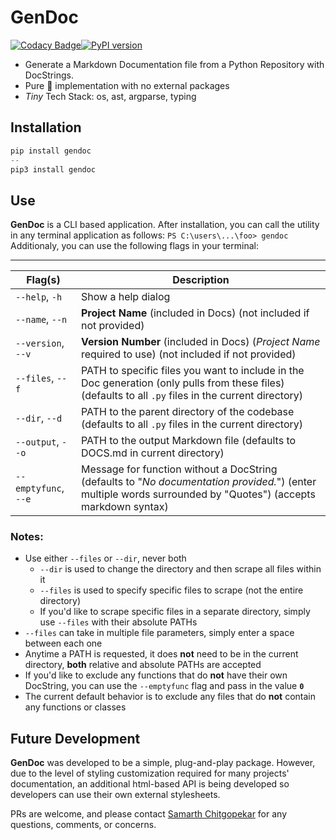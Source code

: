 # GenDoc

[![Codacy Badge](https://app.codacy.com/project/badge/Grade/fe0fd43e86524234bf0baf11e1061511)](https://www.codacy.com?utm_source=github.com&amp;utm_medium=referral&amp;utm_content=http-samc/GenDoc&amp;utm_campaign=Badge_Grade)[![PyPI version](https://badge.fury.io/py/GenDoc.svg)](https://badge.fury.io/py/GenDoc)

 - Generate a Markdown Documentation file from a Python Repository with DocStrings.
 - Pure 🐍 implementation with no external packages
 - *Tiny* Tech Stack: os, ast, argparse, typing

## Installation
```Python
pip install gendoc
--
pip3 install gendoc
```

## Use
**GenDoc** is a CLI based application. After installation, you can call the utility in any terminal application as follows: 
`PS C:\users\...\foo> gendoc`<br>
Additionaly, you can use the following flags in your terminal:

---
|Flag(s)    |Description   |
|  ---  |  ---  |
|`--help`, `-h`|Show a help dialog|
|`--name`, `--n`|**Project Name** (included in Docs) (not included if not provided)|
|`--version`, `--v`|**Version Number** (included in Docs) (_Project Name_ required to use) (not included if not provided)|
|`--files`, `--f`|PATH to specific files you want to include in the Doc generation (only pulls from these files) (defaults to all `.py` files in the current directory)|
|`--dir`, `--d`|PATH to the parent directory of the codebase (defaults to all `.py` files in the current directory)|
|`--output`, `--o`|PATH to the output Markdown file (defaults to DOCS.md in current directory)|
|`--emptyfunc`, `--e`|Message for function without a DocString (defaults to "*No documentation provided.*") (enter multiple words surrounded by "Quotes") (accepts markdown syntax)|

### Notes:
- Use either `--files` or `--dir`, never both
  - `--dir` is used to change the directory and then scrape all files within it
  - `--files` is used to specify specific files to scrape (not the entire directory)
  - If you'd like to scrape specific files in a separate directory, simply use `--files` with their absolute PATHs
- `--files` can take in multiple file parameters, simply enter a space between each one
- Anytime a PATH is requested, it does **not** need to be in the current directory, **both** relative and absolute PATHs are accepted
- If you'd like to exclude any functions that do **not** have their own DocString, you can use the `--emptyfunc` flag and pass in the value **`0`**
- The current default behavior is to exclude any files that do **not** contain any functions or classes

## Future Development
**GenDoc** was developed to be a simple, plug-and-play package. However, due to the level of styling customization required for many projects' documentation, an additional html-based API is being developed so developers can use their own external stylesheets.

PRs are welcome, and please contact [Samarth Chitgopekar](mailto:sam@chitgopekar.tech) for any questions, comments, or concerns.